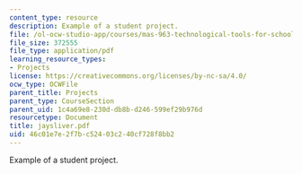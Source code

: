 ```yaml
---
content_type: resource
description: Example of a student project.
file: /ol-ocw-studio-app/courses/mas-963-technological-tools-for-school-reform-fall-2005/46c01e7e2f7bc52403c240cf728f8bb2_jaysliver.pdf
file_size: 372555
file_type: application/pdf
learning_resource_types:
- Projects
license: https://creativecommons.org/licenses/by-nc-sa/4.0/
ocw_type: OCWFile
parent_title: Projects
parent_type: CourseSection
parent_uid: 1c4a69e8-230d-db8b-d246-599ef29b976d
resourcetype: Document
title: jaysliver.pdf
uid: 46c01e7e-2f7b-c524-03c2-40cf728f8bb2
---
```

Example of a student project.